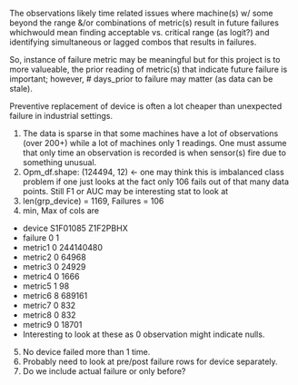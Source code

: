 The observations likely time related issues where machine(s) w/ some
beyond the range &/or combinations of metric(s) result in future failures 
whichwould mean finding acceptable vs. critical range (as logit?) and identifying
simultaneous or lagged combos that results in failures.

So, instance of failure metric may be meaningful but for this project is to
more valueable, the prior reading of metric(s) that indicate future failure is
important; however, # days_prior to failure may matter (as data can be stale).

Preventive replacement of device is often a lot cheaper than unexpected failure
in industrial settings.
1. The data is sparse in that some machines have a lot of observations (over 200+)
   while a lot of machines only 1 readings. One must assume that only time an
   observation is recorded is when sensor(s) fire due to something unusual.
2. Opm_df.shape: (124494, 12) <- one may think this is imbalanced class problem
   if one just looks at the fact only 106 fails out of that many data points.
   Still F1 or AUC may be interesting stat to look at
3. len(grp_device) = 1169, Failures = 106
4. min, Max of cols are
  -  device S1F01085 Z1F2PBHX
  -  failure 0 1
  -  metric1 0 244140480
  -  metric2 0 64968
  -  metric3 0 24929
  -  metric4 0 1666
  -  metric5 1 98
  -  metric6 8 689161
  -  metric7 0 832
  -  metric8 0 832
  -  metric9 0 18701
  - Interesting to look at these as 0 observation might indicate nulls.
5. No device failed more than 1 time.
6. Probably need to look at pre/post failure rows for device separately.
7. Do we include actual failure or only before?
